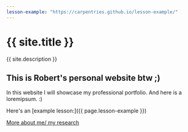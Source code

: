 ```yaml
---
lesson-example: "https://carpentries.github.io/lesson-example/"
---
```



# {{ site.title }}

{{ site.description }}

## This is Robert's personal website btw ;)

In this website I will showcase my professional portfolio.
And here is a loremipsum. :)

Here's an [example lesson:]({{ page.lesson-example }})

[More about me/ my research](about.md)
